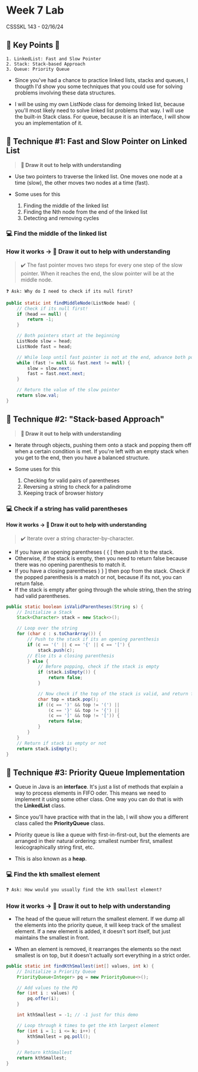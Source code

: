 # Week 7 Lab

CSSSKL 143 - 02/16/24

## 🔑 Key Points 🔑

    1. LinkedList: Fast and Slow Pointer
    2. Stack: Stack-based Approach   
    3. Queue: Priority Queue

* Since you've had a chance to practice linked lists, stacks and queues, I thougth I'd show you some techniques that you could use for solving problems involving these data structures.

* I will be using my own ListNode class for demoing linked list, because you'll most likely need to solve linked list problems that way. I will use the built-in Stack class. For queue, because it is an interface, I will show you an implementation of it.

## 🏃 Technique #1: Fast and Slow Pointer on Linked List

>**📝 Draw it out to help with understanding**

* Use two pointers to traverse the linked list. One moves one node at a time (slow), the other moves two nodes at a time (fast).

* Some uses for this

   1. Finding the middle of the linked list
   2. Finding the Nth node from the end of the linked list
   3. Detecting and removing cycles

### 💻 Find the middle of the linked list

### How it works -> **📝 Draw it out to help with understanding**

>✔️ The fast pointer moves two steps for every one step of the slow pointer. When it reaches the end, the slow pointer will be at the middle node.

    ❓ Ask: Why do I need to check if its null first?

```java
public static int findMiddleNode(ListNode head) {
    // Check if its null first!
    if (head == null) {
        return -1;
    }

    // Both pointers start at the beginning
    ListNode slow = head;
    ListNode fast = head;

    // While loop until fast pointer is not at the end, advance both pointers
    while (fast != null && fast.next != null) {
        slow = slow.next;
        fast = fast.next.next;
    }

    // Return the value of the slow pointer
    return slow.val;
}
```

## 🥞 Technique #2: "Stack-based Approach"

>**📝 Draw it out to help with understanding**

* Iterate through objects, pushing them onto a stack and popping them off when a certain condition is met. If you're left with an empty stack when you get to the end, then you have a balanced structure.

* Some uses for this

    1. Checking for valid pairs of parentheses
    2. Reversing a string to check for a palindrome
    3. Keeping track of browser history

### 💻 Check if a string has valid parentheses

#### How it works -> **📝 Draw it out to help with understanding**

>✔️ Iterate over a string character-by-character.

* If you have an opening parentheses ( { [ then push it to the stack.
* Otherwise, if the stack is empty, then you need to return false because there was no opening parenthesis to match it.
* If you have a closing parentheses ) } ] then pop from the stack.
Check if the popped parenthesis is a match or not, because if its not, you can return false.
* If the stack is empty after going through the whole string, then the string had valid parentheses.

```java
public static boolean isValidParentheses(String s) {
    // Initialize a Stack
    Stack<Character> stack = new Stack<>();

    // Loop over the string
    for (char c : s.toCharArray()) {
        // Push to the stack if its an opening parenthesis
        if (c == '(' || c == '{' || c == '[') {
            stack.push(c);
        // Else its a closing parenthesis
        } else { 
            // Before popping, check if the stack is empty
            if (stack.isEmpty()) {
                return false;
            }

            // Now check if the top of the stack is valid, and return false if its not valid
            char top = stack.pop();
            if ((c == ')' && top != '(') || 
                (c == '}' && top != '{') || 
                (c == ']' && top != '[')) {
                return false;
            }
        }
    }
    // Return if stack is empty or not
    return stack.isEmpty();
}
```

## 🎢 Technique #3: Priority Queue Implementation

* Queue in Java is an **interface**. It's just a list of methods that explain a way to process elements in FIFO oder. This means we need to implement it using some other class. One way you can do that is with the **LinkedList** class.

* Since you'll have practice with that in the lab, I will show you a different class called the **PriorityQueue** class.

* Priority queue is like a queue with first-in-first-out, but the elements are arranged in their natural ordering: smallest number first, smallest lexicographically string first, etc.

* This is also known as a **heap**.

### 💻 Find the kth smallest element

    ❓ Ask: How would you usually find the kth smallest element?

### How it works -> **📝 Draw it out to help with understanding**

* The head of the queue will return the smallest element. If we dump all the elements into the priority queue, it will keep track of the smallest element. If a new element is added, it doesn't sort itself, but just maintains the smallest in front.

* When an element is removed, it rearranges the elements so the next smallest is on top, but it doesn't actually sort everything in a strict order.

```java
public static int findKthSmallest(int[] values, int k) {
    // Initialize a Priority Queue
    PriorityQueue<Integer> pq = new PriorityQueue<>();

    // Add values to the PQ
    for (int i : values) {
        pq.offer(i);
    }

    int kthSmallest = -1; // -1 just for this demo

    // Loop through k times to get the kth largest element
    for (int i = 1; i <= k; i++) {
        kthSmallest = pq.poll();
    }

    // Return kthSmallest
    return kthSmallest;
}
```